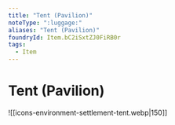 ```yaml
---
title: "Tent (Pavilion)"
noteType: ":luggage:"
aliases: "Tent (Pavilion)"
foundryId: Item.bC2iSxtZJ0FiRB0r
tags:
  - Item
---
```


# Tent (Pavilion)
![[icons-environment-settlement-tent.webp|150]]
